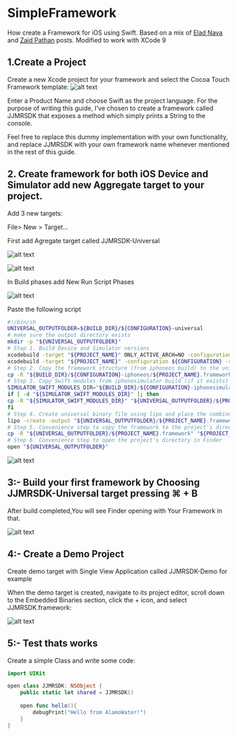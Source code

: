 # SimpleFramework
How create a Framework for iOS using Swift. Based on a mix of [Elad Nava](https://eladnava.com/publish-a-universal-binary-ios-framework-in-swift-using-cocoapods/) and [Zaid Pathan](https://medium.com/captain-ios-experts/develop-a-swift-framework-1c7fdda27bf1)  posts. Modified to work with XCode 9 

## 1.Create a Project
Create a new Xcode project for your framework and select the Cocoa Touch Framework template:
![alt text](https://github.com/juanjoguevara/SimpleFramework/blob/master/XCode%20add%20framework.png)

Enter a Product Name and choose Swift as the project language. For the purpose of writing this guide, I've chosen to create a framework called JJMRSDK that exposes a method which simply prints a String to the console.

Feel free to replace this dummy implementation with your own functionality, and replace JJMRSDK with your own framework name whenever mentioned in the rest of this guide.

## 2. Create framework for both iOS Device and Simulator add new Aggregate target to your project.

Add 3 new targets:

File> New > Target...

First add Agregate target called JJMRSDK-Universal

![alt text](https://github.com/juanjoguevara/SimpleFramework/blob/master/targets.png)

![alt text](https://github.com/juanjoguevara/SimpleFramework/blob/master/targets2.png)

In Build phases add New Run Script Phases

![alt text](https://github.com/juanjoguevara/SimpleFramework/blob/master/script2.png)

Paste the following script

```sh
#!/bin/sh
UNIVERSAL_OUTPUTFOLDER=${BUILD_DIR}/${CONFIGURATION}-universal
# make sure the output directory exists
mkdir -p "${UNIVERSAL_OUTPUTFOLDER}"
# Step 1. Build Device and Simulator versions
xcodebuild -target "${PROJECT_NAME}" ONLY_ACTIVE_ARCH=NO -configuration ${CONFIGURATION} -sdk iphoneos  BUILD_DIR="${BUILD_DIR}" BUILD_ROOT="${BUILD_ROOT}" clean build
xcodebuild -target "${PROJECT_NAME}" -configuration ${CONFIGURATION} -sdk iphonesimulator ONLY_ACTIVE_ARCH=NO BUILD_DIR="${BUILD_DIR}" BUILD_ROOT="${BUILD_ROOT}" clean build
# Step 2. Copy the framework structure (from iphoneos build) to the universal folder
cp -R "${BUILD_DIR}/${CONFIGURATION}-iphoneos/${PROJECT_NAME}.framework" "${UNIVERSAL_OUTPUTFOLDER}/"
# Step 3. Copy Swift modules from iphonesimulator build (if it exists) to the copied framework directory
SIMULATOR_SWIFT_MODULES_DIR="${BUILD_DIR}/${CONFIGURATION}-iphonesimulator/${PROJECT_NAME}.framework/Modules/${PROJECT_NAME}.swiftmodule/."
if [ -d "${SIMULATOR_SWIFT_MODULES_DIR}" ]; then
cp -R "${SIMULATOR_SWIFT_MODULES_DIR}" "${UNIVERSAL_OUTPUTFOLDER}/${PROJECT_NAME}.framework/Modules/${PROJECT_NAME}.swiftmodule"
fi
# Step 4. Create universal binary file using lipo and place the combined executable in the copied framework directory
lipo -create -output "${UNIVERSAL_OUTPUTFOLDER}/${PROJECT_NAME}.framework/${PROJECT_NAME}" "${BUILD_DIR}/${CONFIGURATION}-iphonesimulator/${PROJECT_NAME}.framework/${PROJECT_NAME}" "${BUILD_DIR}/${CONFIGURATION}-iphoneos/${PROJECT_NAME}.framework/${PROJECT_NAME}"
# Step 5. Convenience step to copy the framework to the project's directory
cp -R "${UNIVERSAL_OUTPUTFOLDER}/${PROJECT_NAME}.framework" "${PROJECT_DIR}"
# Step 6. Convenience step to open the project's directory in Finder
open "${UNIVERSAL_OUTPUTFOLDER}"
```
![alt text](https://github.com/juanjoguevara/SimpleFramework/blob/master/script.png)

## 3:- Build your first framework by Choosing JJMRSDK-Universal target pressing ⌘ + B

After build completed,You will see Finder opening with Your Framework in that.

![alt text](https://github.com/juanjoguevara/SimpleFramework/blob/master/universalgenerated.png)

## 4:- Create a Demo Project

Create demo target with Single View Application called JJMRSDK-Demo for example

When the demo target is created, navigate to its project editor, scroll down to the Embedded Binaries section, click the + icon, and select JJMRSDK.framework:

![alt text](https://github.com/juanjoguevara/SimpleFramework/blob/master/add-library.png)

## 5:- Test thats works

Create a simple Class and write some code:

```swift
import UIKit

open class JJMRSDK: NSObject {
    public static let shared = JJMRSDK()
    
    open func hello(){
        debugPrint("Hello from AlamoWater!")
    }
}

